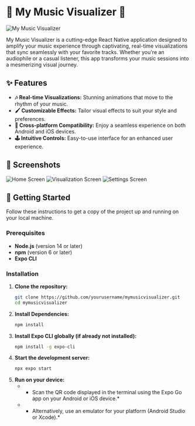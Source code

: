 # 🎵 My Music Visualizer 🎨

![My Music Visualizer](path-to-your-logo-or-screenshot.png)

My Music Visualizer is a cutting-edge React Native application designed to amplify your music experience through captivating, real-time visualizations that sync seamlessly with your favorite tracks. Whether you're an audiophile or a casual listener, this app transforms your music sessions into a mesmerizing visual journey.

## ✨ Features

- **🎶 Real-time Visualizations:** Stunning animations that move to the rhythm of your music.
- **🖌️ Customizable Effects:** Tailor visual effects to suit your style and preferences.
- **📱 Cross-platform Compatibility:** Enjoy a seamless experience on both Android and iOS devices.
- **🕹️ Intuitive Controls:** Easy-to-use interface for an enhanced user experience.

## 📸 Screenshots

![Home Screen](path-to-home-screenshot.png)
![Visualization Screen](path-to-visualization-screenshot.png)
![Settings Screen](path-to-settings-screenshot.png)

## 🚀 Getting Started

Follow these instructions to get a copy of the project up and running on your local machine.

### Prerequisites

- **Node.js** (version 14 or later)
- **npm** (version 6 or later)
- **Expo CLI**

### Installation

1. **Clone the repository:**
   ```bash
   git clone https://github.com/yourusername/mymusicvisualizer.git
   cd mymusicvisualizer

2. **Install Dependencies:**
   ```bash
   npm install

3. **Install Expo CLI globally (if already not installed):**
   ```bash
   npm install -g expo-cli

4. **Start the development server:**
   ```bash
   npx expo start

5. **Run on your device:**
   - * Scan the QR code displayed in the terminal using the Expo Go app on your Android or iOS device.*
   - * Alternatively, use an emulator for your platform (Android Studio or Xcode).*
